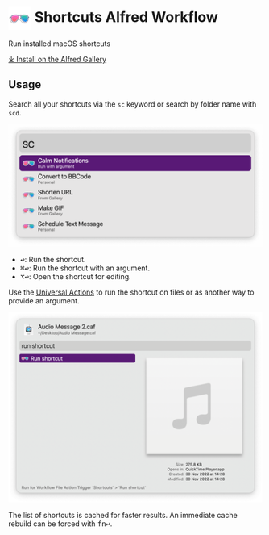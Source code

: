 # <img src='Workflow/icon.png' width='45' align='center' alt='icon'> Shortcuts Alfred Workflow

Run installed macOS shortcuts

[⤓ Install on the Alfred Gallery](https://alfred.app/workflows/alfredapp/shortcuts)

## Usage

Search all your shortcuts via the `sc` keyword or search by folder name with `scd`.

![Alfred search for sc](Workflow/images/about/sc.png)

* <kbd>↩&#xFE0E;</kbd>: Run the shortcut.
* <kbd>⌘</kbd><kbd>↩&#xFE0E;</kbd>: Run the shortcut with an argument.
* <kbd>⌥</kbd><kbd>↩&#xFE0E;</kbd>: Open the shortcut for editing.

Use the [Universal Actions](https://www.alfredapp.com/help/features/universal-actions/) to run the shortcut on files or as another way to provide an argument.

![Universal Action to run shortcut](Workflow/images/about/ua.png)

The list of shortcuts is cached for faster results. An immediate cache rebuild can be forced with <kbd>fn</kbd><kbd>↩&#xFE0E;</kbd>.

